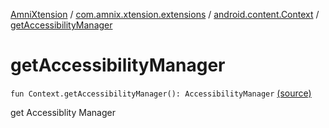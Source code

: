 [AmniXtension](../../index.md) / [com.amnix.xtension.extensions](../index.md) / [android.content.Context](index.md) / [getAccessibilityManager](./get-accessibility-manager.md)

# getAccessibilityManager

`fun Context.getAccessibilityManager(): AccessibilityManager` [(source)](https://github.com/AmniX/AmniXTension/tree/master/AmniXtension/src/main/java/com/amnix/xtension/extensions/ContextExtension.kt#L584)

get Accessiblity Manager

